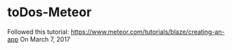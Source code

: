 # toDos-Meteor
Followed this tutorial: https://www.meteor.com/tutorials/blaze/creating-an-app
On March 7, 2017
